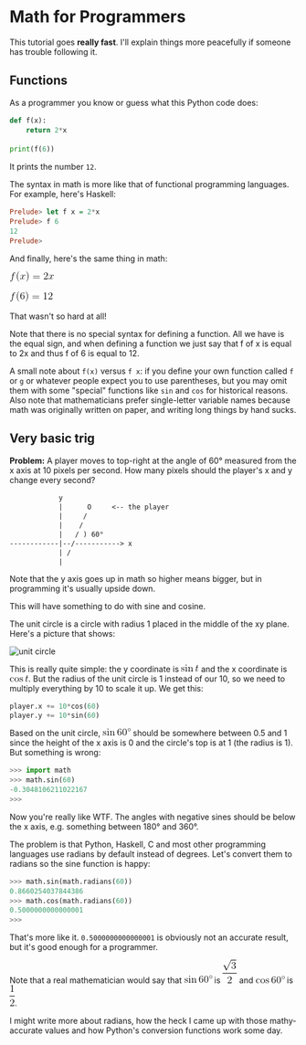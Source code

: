 # Math for Programmers

This tutorial goes **really fast**. I'll explain things more peacefully
if someone has trouble following it.

## Functions

As a programmer you know or guess what this Python code does:

```python
def f(x):
    return 2*x

print(f(6))
```

It prints the number `12`.

The syntax in math is more like that of functional programming
languages. For example, here's Haskell:

```haskell
Prelude> let f x = 2*x
Prelude> f 6
12
Prelude>
```

And finally, here's the same thing in math:

![math:f(x)=2x][]

![math:f(6)=12][]

That wasn't so hard at all!

Note that there is no special syntax for defining a function. All we have is the
equal sign, and when defining a function we just say that f of x is equal to 2x
and thus f of 6 is equal to 12.

A small note about `f(x)` versus `f x`: if you define your own function called
`f` or `g` or whatever people expect you to use parentheses, but you may omit
them with some "special" functions like `sin` and `cos` for historical reasons.
Also note that mathematicians prefer single-letter variable names because math
was originally written on paper, and writing long things by hand sucks.

## Very basic trig

**Problem:** A player moves to top-right at the angle of 60° measured from the
x axis at 10 pixels per second. How many pixels should the player's x and y
change every second?


```
            y
            |      O     <-- the player
            |     /
            |    /
            |   / ) 60°
------------|--/-----------> x
            | /
            |
```

Note that the y axis goes up in math so higher means bigger, but in programming
it's usually upside down.

This will have something to do with sine and cosine.

The unit circle is a circle with radius 1 placed in the middle of the xy plane.
Here's a picture that shows:

![unit circle](https://upload.wikimedia.org/wikipedia/commons/thumb/8/8f/Unit_circle.svg/352px-Unit_circle.svg.png)

This is really quite simple: the y coordinate is ![math:\sin t][] and the x
coordinate is ![math:\cos t][]. But the radius of the unit circle is 1 instead of
our 10, so we need to multiply everything by 10 to scale it up. We get this:

```python
player.x += 10*cos(60)
player.y += 10*sin(60)
```

Based on the unit circle, ![math:\sin 60\degree][] should be somewhere between
0.5 and 1 since the height of the x axis is 0 and the circle's top is at 1 (the
radius is 1). But something is wrong:

```python
>>> import math
>>> math.sin(60)
-0.3048106211022167
>>>
```

Now you're really like WTF. The angles with negative sines should be below the
x axis, e.g. something between 180° and 360°.

The problem is that Python, Haskell, C and most other programming languages use
radians by default instead of degrees. Let's convert them to radians so the sine
function is happy:

```python
>>> math.sin(math.radians(60))
0.8660254037844386
>>> math.cos(math.radians(60))
0.5000000000000001
>>> 
```

That's more like it. `0.5000000000000001` is obviously not an accurate result,
but it's good enough for a programmer.

Note that a real mathematician would say that ![math:\sin 60\degree][] is
![math:\frac{\sqrt{3}}{2}][] and ![math:\cos 60\degree][] is ![math:\frac{1}{2}][].

I might write more about radians, how the heck I came up with those
mathy-accurate values and how Python's conversion functions work some day.

[math:f(x)=2x]: images/math/080320743c76f725cd1f62a2c774c4e6.gif
[math:f(6)=12]: images/math/152e1ca519e8fcf69c2dbda118348af2.gif
[math:\sin t]: images/math/5732d78efedc927ac0d505b0b839d142.gif
[math:\cos t]: images/math/4d3eb39ad6e06c939af4dee7de899759.gif
[math:\sin 60\degree]: images/math/10eb7bf694bb1144845276b2337dd629.gif
[math:\sin 60\degree]: images/math/10eb7bf694bb1144845276b2337dd629.gif
[math:\frac{\sqrt{3}}{2}]: images/math/aed430fdf4c64058b58e05bf9ccbbbde.gif
[math:\cos 60\degree]: images/math/9964a77a0f345afa9b62df0d64c7993b.gif
[math:\frac{1}{2}]: images/math/93b05c90d14a117ba52da1d743a43ab1.gif
